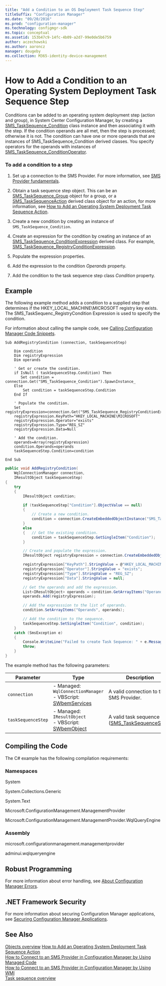 ```yaml
---
title: "Add a Condition to an OS Deployment Task Sequence Step"
titleSuffix: "Configuration Manager"
ms.date: "09/20/2016"
ms.prod: "configuration-manager"
ms.technology: configmgr-sdk
ms.topic: conceptual
ms.assetid: 153b47c9-14fc-4b09-a2d7-99e0de5b6759
author: aczechowski
ms.author: aaroncz
manager: dougeby
ms.collection: M365-identity-device-management
---
```

# How to Add a Condition to an Operating System Deployment Task Sequence Step
Conditions can be added to an operating system deployment step (action and group), in System Center Configuration Manager, by creating a [SMS_TaskSequence_Condition](../../develop/reference/osd/sms_tasksequence_condition-server-wmi-class.md) class instance and then associating it with the step. If the condition operands are all met, then the step is processed; otherwise it is not. The condition can have one or more operands that are instances of SMS_TaskSequence_Condition derived classes. You specify operators for the operands with instances of [SMS_TaskSequence_ConditionOperator](../../develop/reference/osd/sms_tasksequence_conditionoperator-server-wmi-class.md).  

### To add a condition to a step  

1.  Set up a connection to the SMS Provider. For more information, see [SMS Provider fundamentals](/sccm/develop/core/understand/sms-provider-fundamentals).  

2.  Obtain a task sequence step object. This can be an [SMS_TaskSequence_Group](../../develop/reference/osd/sms_tasksequence_group-server-wmi-class.md) object for a group, or a  [SMS_TaskSequenceAction](../../develop/reference/osd/sms_tasksequence_action-server-wmi-class.md) derived class object for an action, for more information, see [How to Add an Operating System Deployment Task Sequence Action](../../develop/osd/how-to-add-an-operating-system-deployment-task-sequence-action.md).  

3.  Create a new condition by creating an instance of `SMS_TaskSequence_Condition`.  

4.  Create an expression for the condition by creating an instance of an [SMS_TaskSequence_ConditionExpression](../../develop/reference/osd/sms_tasksequence_conditionexpression-server-wmi-class.md) derived class. For example, [SMS_TaskSequence_RegistryConditionExpression](../../develop/reference/osd/sms_tasksequence_registryconditionexpression-server-wmi-class.md).  

5.  Populate the expression properties.  

6.  Add the expression to the condition *Operands* property.  

7.  Add the condition to the task sequence step class *Condition* property.  

## Example  
 The following example method adds a condition to a supplied step that determines if the HKEY_LOCAL_MACHINE\MICROSOFT registry key exists. The SMS_TaskSequenc_RegistryCondition Expression is used to specify the condition.  

 For information about calling the sample code, see [Calling Configuration Manager Code Snippets](../../develop/core/understand/calling-code-snippets.md).  

```vbs  
Sub AddRegistryCondition (connection, taskSequenceStep)  

    Dim condition  
    Dim registryExpression  
    Dim operands  

    ' Get or create the condition.  
    if IsNull ( taskSequenceStep.Condition) Then  
       Set condition = connection.Get("SMS_TaskSequence_Condition").SpawnInstance_  
    Else  
        Set condition = taskSequenceStep.Condition  
    End If     

    ' Populate the condition.  
    Set registryExpression=connection.Get("SMS_TaskSequence_RegistryConditionExpression").SpawnInstance_  
    registryExpression.KeyPath="HKEY_LOCAL_MACHINE\MICROSOFT"  
    registryExpression.Operator="exists"  
    registryExpression.Type="REG_SZ"  
    registryExpression.Data=Null  

    ' Add the condition.  
    operands=Array(registryExpression)  
    condition.Operands=operands  
    taskSequenceStep.Condition=condition  

End Sub  
```  

```c#  
public void AddRegistryCondition(  
    WqlConnectionManager connection,   
    IResultObject taskSequenceStep)  
{  
    try  
    {  
        IResultObject condition;  

        if (taskSequenceStep["Condition"].ObjectValue == null)  
        {  
            // Create a new condition.  
            condition = connection.CreateEmbeddedObjectInstance("SMS_TaskSequence_Condition");  
        }  
        else  
        {   // Get the existing condition.  
            condition = taskSequenceStep.GetSingleItem("Condition");  
        }  

        // Create and populate the expression.  
        IResultObject registryExpression = connection.CreateEmbeddedObjectInstance("SMS_TaskSequence_RegistryConditionExpression");  

        registryExpression["KeyPath"].StringValue = @"HKEY_LOCAL_MACHINE\MICROSOFT";  
        registryExpression["Operator"].StringValue = "exists";  
        registryExpression["Type"].StringValue = "REG_SZ";  
        registryExpression["Data"].StringValue = null;  

        // Get the operands and add the expression.  
        List<IResultObject> operands = condition.GetArrayItems("Operands");  
        operands.Add(registryExpression);  

        // Add the expresssion to the list of operands.  
        condition.SetArrayItems("Operands", operands);  

        // Add the condition to the sequence.  
        taskSequenceStep.SetSingleItem("Condition", condition);  
    }  
    catch (SmsException e)  
    {  
        Console.WriteLine("Failed to create Task Sequence: " + e.Message);  
        throw;  
    }  
}  
```  

 The example method has the following parameters:  

|Parameter|Type|Description|  
|---------------|----------|-----------------|  
|`connection`|-   Managed: `WqlConnectionManager`<br />-   VBScript: [SWbemServices](https://msdn.microsoft.com/library/aa393854.aspx)|A valid connection to the SMS Provider.|  
|`taskSequenceStep`|-   Managed: `IResultObject`<br />-   VBScript:  [SWbemObject](https://msdn.microsoft.com/library/aa393741.aspx)|A valid task sequence step ([SMS_TaskSequenceStep](../../develop/reference/osd/sms_tasksequence_step-server-wmi-class.md)).|  

## Compiling the Code  
 The C# example has the following compilation requirements:  

### Namespaces  
 System  

 System.Collections.Generic  

 System.Text  

 Microsoft.ConfigurationManagement.ManagementProvider  

 Microsoft.ConfigurationManagement.ManagementProvider.WqlQueryEngine  

### Assembly  
 microsoft.configurationmanagement.managementprovider  

 adminui.wqlqueryengine  

## Robust Programming  
 For more information about error handling, see [About Configuration Manager Errors](../../develop/core/understand/about-configuration-manager-errors.md).  

## .NET Framework Security  
 For more information about securing Configuration Manager applications, see [Securing Configuration Manager Applications](../../develop/core/understand/securing-configuration-manager-applications.md).  

## See Also  
 [Objects overview](/sccm/develop/core/understand/configuration-manager-objects-overview)
 [How to Add an Operating System Deployment Task Sequence Action](../../develop/osd/how-to-add-an-operating-system-deployment-task-sequence-action.md)   
 [How to Connect to an SMS Provider in Configuration Manager by Using Managed Code](../../develop/core/understand/how-to-connect-to-an-sms-provider-by-using-managed-code.md)   
 [How to Connect to an SMS Provider in Configuration Manager  by Using WMI](../../develop/core/understand/how-to-connect-to-an-sms-provider-in-configuration-manager-by-using-wmi.md)   
 [Task sequence overview](/sccm/develop/osd/operating-system-deployment-task-sequences-overview)
